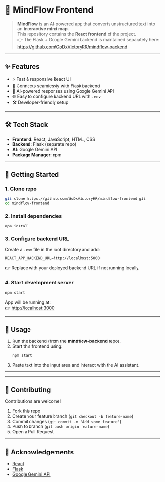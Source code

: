 # 🧠 MindFlow Frontend


> **MindFlow** is an AI-powered app that converts unstructured text into an **interactive mind map**.  
> This repository contains the **React frontend** of the project.  
> 👉 The Flask + Google Gemini backend is maintained separately here: https://github.com/GoDxVictoryRR/mindflow-backend


---

## ✨ Features
- ⚡ Fast & responsive React UI  
- 🔌 Connects seamlessly with Flask backend  
- 🤖 AI-powered responses using Google Gemini API  
- 🌐 Easy to configure backend URL with `.env`  
- 🛠 Developer-friendly setup  

---

## 🛠 Tech Stack
- **Frontend**: React, JavaScript, HTML, CSS  
- **Backend**: Flask (separate repo)  
- **AI**: Google Gemini API  
- **Package Manager**: npm  

---

## 🚀 Getting Started

### 1. Clone repo
```bash
git clone https://github.com/GoDxVictoryRR/mindflow-frontend.git
cd mindflow-frontend
```

### 2. Install dependencies
```bash
npm install
```

### 3. Configure backend URL  
Create a `.env` file in the root directory and add:  

```env
REACT_APP_BACKEND_URL=http://localhost:5000
```

👉 Replace with your deployed backend URL if not running locally.

### 4. Start development server
```bash
npm start
```

App will be running at:  
👉 [http://localhost:3000](http://localhost:3000)

---

## 🎯 Usage
1. Run the backend (from the **mindflow-backend** repo).  
2. Start this frontend using:  
   ```bash
   npm start
   ```
3. Paste text into the input area and interact with the AI assistant.  

---

---

## 🤝 Contributing
Contributions are welcome!  
1. Fork this repo  
2. Create your feature branch (`git checkout -b feature-name`)  
3. Commit changes (`git commit -m 'Add some feature'`)  
4. Push to branch (`git push origin feature-name`)  
5. Open a Pull Request  

---

## 🌟 Acknowledgements
- [React](https://reactjs.org/)  
- [Flask](https://flask.palletsprojects.com/)  
- [Google Gemini API](https://ai.google/)  
